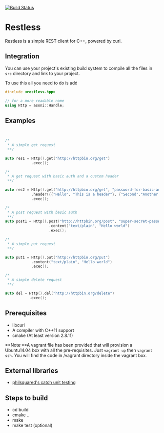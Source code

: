 [![Build Status](https://drone.io/github.com/anuragsoni/restless/status.png)](https://drone.io/github.com/anuragsoni/restless/latest)
# Restless
Restless is a simple REST client for C++, powered by curl.


## Integration

You can use your project's existing build system to compile
all the files in `src` directory and link to your project.

To use this all you need to do is add

```cpp
#include <restless.hpp>

// for a more readable name
using Http = asoni::Handle;
```

## Examples

```cpp


/*
 * A simple get request
 **/

auto res1 = Http().get("http://httpbin.org/get")
            .exec();

/*
 * A get request with basic auth and a custom header
 **/

auto res2 = Http().get("http://httpbin.org/get", "password-for-basic-auth")
            .header({{"Hello", "This is a header"}, {"Second","Another header"}})
            .exec();

/*
 * A post request with basic auth
 **/
auto post1 = Http().post("http://httpbin.org/post", "super-secret-password")
                    .content("text/plain", "Hello world")
                    .exec();

/*
 * A simple put request
 **/

auto put1 = Http().put("http://httpbin.org/put")
            .content("text/plain", "Hello world")
            .exec();

/*
 * A simple delete request
 **/

auto del = Http().del("http://httpbin.org/delete")
           .exec();


```


## Prerequisites
* libcurl
* A compiler with C++11 support
* cmake (At least version 2.8.11)

**Note:**A vagrant file has been provided that will provision a Ubuntu14.04
box with all the pre-requisites. Just ```vagrant up``` then ```vagrant ssh```.
You will find the code in /vagrant directory inside the vagrant box.

## External libraries
* [philsquared's catch unit testing](https://github.com/philsquared/Catch)

## Steps to build
* cd build
* cmake ..
* make
* make test (optional)
